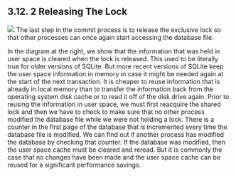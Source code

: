 ## 3\.12\. 2 Releasing The Lock


![](images/ac/commit-B.gif)
The last step in the commit process is to release the
exclusive lock so that other processes can once again
start accessing the database file.


In the diagram at the right, we show that the information
that was held in user space is cleared when the lock is released.
This used to be literally true for older versions of SQLite. But
more recent versions of SQLite keep the user space information
in memory in case it might be needed again at the start of the
next transaction. It is cheaper to reuse information that is
already in local memory than to transfer the information back
from the operating system disk cache or to read it off of the
disk drive again. Prior to reusing the information in user space,
we must first reacquire the shared lock and then we have to check
to make sure that no other process modified the database file while
we were not holding a lock. There is a counter in the first page
of the database that is incremented every time the database file
is modified. We can find out if another process has modified the
database by checking that counter. If the database was modified,
then the user space cache must be cleared and reread. But it is
commonly the case that no changes have been made and the user
space cache can be reused for a significant performance savings.


  


